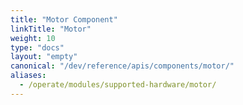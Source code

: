 ```yaml
---
title: "Motor Component"
linkTitle: "Motor"
weight: 10
type: "docs"
layout: "empty"
canonical: "/dev/reference/apis/components/motor/"
aliases:
  - /operate/modules/supported-hardware/motor/
---
```

